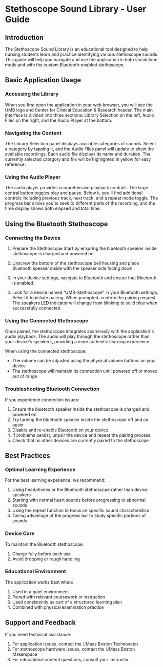 # Stethoscope Sound Library - User Guide

## Introduction

The Stethoscope Sound Library is an educational tool designed to help nursing students learn and practice identifying various stethoscope sounds. This guide will help you navigate and use the application in both standalone mode and with the custom Bluetooth-enabled stethoscope.

## Basic Application Usage

### Accessing the Library

When you first open the application in your web browser, you will see the UMB logo and Center for Clinical Education & Research header. The main interface is divided into three sections: Library Selection on the left, Audio Files on the right, and the Audio Player at the bottom.

### Navigating the Content

The Library Selection panel displays available categories of sounds. Select a category by tapping it, and the Audio Files panel will update to show the available recordings. Each audio file displays its name and duration. The currently selected category and file will be highlighted in yellow for easy reference.

### Using the Audio Player

The audio player provides comprehensive playback controls. The large central button toggles play and pause. Below it, you'll find additional controls including previous track, next track, and a repeat mode toggle. The progress bar allows you to seek to different parts of the recording, and the time display shows both elapsed and total time.

## Using the Bluetooth Stethoscope

### Connecting the Device

1. Prepare the Stethoscope
   Start by ensuring the bluetooth speaker inside stethoscope is charged and powered on.

2. Unscrew the bottom of the stethoscope bell housing and place Bluetooth speaker
   inside with the speaker side facing down .

3. In your device settings, navigate to Bluetooth and ensure that Bluetooth is enabled.

4. Look for a device named “UMB-Stethoscope” in your Bluetooth settings. Select it to initiate pairing.
   When prompted, confirm the pairing request. The speakers LED indicator will change from blinking to solid blue when successfully connected.

### Using the Connected Stethoscope

Once paired, the stethoscope integrates seamlessly with the application's audio playback. The audio will play through the stethoscope rather than your device's speakers, providing a more authentic learning experience.

When using the connected stethoscope:

- The volume can be adjusted using the physical volume buttons on your device
- The stethoscope will maintain its connection until powered off or moved out of range

### Troubleshooting Bluetooth Connection

If you experience connection issues:

1. Ensure the bluetooth speaker inside the stethoscope is charged and powered on
2. Try turning the bluetooth speaker inside the stethoscope off and on again
3. Disable and re-enable Bluetooth on your device
4. If problems persist, unpair the device and repeat the pairing process
5. Check that no other devices are currently paired to the stethoscope

## Best Practices

### Optimal Learning Experience

For the best learning experience, we recommend:

1. Using headphones or the Bluetooth stethoscope rather than device speakers
2. Starting with normal heart sounds before progressing to abnormal sounds
3. Using the repeat function to focus on specific sound characteristics
4. Taking advantage of the progress bar to study specific portions of sounds

### Device Care

To maintain the Bluetooth stethoscope:

1. Charge fully before each use
2. Avoid dropping or rough handling

### Educational Environment

The application works best when:

1. Used in a quiet environment
2. Paired with relevant coursework or instruction
3. Used consistently as part of a structured learning plan
4. Combined with physical examination practice

## Support and Feedback

If you need technical assistance:

1. For application issues, contact the UMass Boston Technovator
2. For stethoscope hardware issues, contact the UMass Boston Makerspace
3. For educational content questions, consult your instructor

